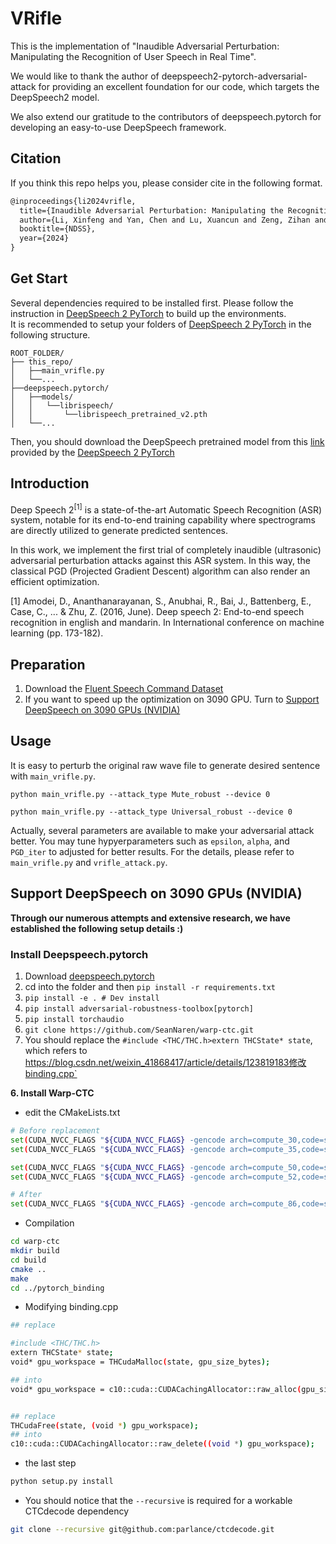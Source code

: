 # VRifle

This is the implementation of "Inaudible Adversarial Perturbation: Manipulating the Recognition of User Speech in Real Time".

We would like to thank the author of deepspeech2-pytorch-adversarial-attack for providing an excellent foundation for our code, which targets the DeepSpeech2 model.

We also extend our gratitude to the contributors of deepspeech.pytorch for developing an easy-to-use DeepSpeech framework.

<!-- The pytorch version STFT algorithm is from [this repo](https://github.com/pseeth/torch-stft). -->
## Citation
If you think this repo helps you, please consider cite in the following format.
```latex
@inproceedings{li2024vrifle,
  title={Inaudible Adversarial Perturbation: Manipulating the Recognition of User Speech in Real Time},
  author={Li, Xinfeng and Yan, Chen and Lu, Xuancun and Zeng, Zihan and Ji, Xiaoyu and Xu, Wenyuan},
  booktitle={NDSS},
  year={2024}
}
```

## Get Start
Several dependencies required to be installed first. Please follow the instruction in [DeepSpeech 2 PyTorch](https://github.com/SeanNaren/deepspeech.pytorch) to build up the environments.</br>
It is recommended to setup your folders of [DeepSpeech 2 PyTorch](https://github.com/SeanNaren/deepspeech.pytorch) in the following structure.
```
ROOT_FOLDER/
├── this_repo/
│   ├──main_vrifle.py
│   └──...
├──deepspeech.pytorch/
│   ├──models/
│   │   └──librispeech/
│   │       └──librispeech_pretrained_v2.pth
│   └──...

```
Then, you should download the DeepSpeech pretrained model from this [link](https://github.com/SeanNaren/deepspeech.pytorch/releases) provided by the [DeepSpeech 2 PyTorch](https://github.com/SeanNaren/deepspeech.pytorch)

## Introduction
Deep Speech 2<sup>[1]</sup> is a state-of-the-art Automatic Speech Recognition (ASR) system, notable for its end-to-end training capability where spectrograms are directly utilized to generate predicted sentences. 

In this work, we implement the first trial of completely inaudible (ultrasonic) adversarial perturbation attacks against this ASR system. In this way, the classical PGD (Projected Gradient Descent) algorithm can also render an efficient optimization.


[1] Amodei, D., Ananthanarayanan, S., Anubhai, R., Bai, J., Battenberg, E., Case, C., ... & Zhu, Z. (2016, June). Deep speech 2: End-to-end speech recognition in english and mandarin. In International conference on machine learning (pp. 173-182).

## Preparation
1. Download the [Fluent Speech Command Dataset](https://www.kaggle.com/code/kerneler/starter-fluent-speech-corpus-76b2fe6d-6/data)
2. If you want to speed up the optimization on 3090 GPU. Turn to [Support DeepSpeech on 3090 GPUs (NVIDIA)](#jump)

## Usage
It is easy to perturb the original raw wave file to generate desired sentence with `main_vrifle.py`.
```script
python main_vrifle.py --attack_type Mute_robust --device 0

python main_vrifle.py --attack_type Universal_robust --device 0
```
Actually, several parameters are available to make your adversarial attack better. You may tune hypyerparameters such as `epsilon`, `alpha`, and `PGD_iter` to adjusted for better results. For the details, please refer to `main_vrifle.py` and `vrifle_attack.py`.

## <span id="jump"> Support DeepSpeech on 3090 GPUs (NVIDIA)</span>
**Through our numerous attempts and extensive research, we have established the following setup details :)**

### Install Deepspeech.pytorch
1. Download [deepspeech.pytorch](https://github.com/SeanNaren/deepspeech.pytorch/archive/refs/tags/V2.1.zip)
2. cd into the folder and then `pip install -r requirements.txt`
3. `pip install -e . # Dev install`
4. `pip install adversarial-robustness-toolbox[pytorch]`
5. `pip install torchaudio`
6. `git clone https://github.com/SeanNaren/warp-ctc.git`
7. You should replace the `#include <THC/THC.h>extern THCState* state`, which refers to https://blog.csdn.net/weixin_41868417/article/details/123819183修改binding.cpp`

**6. Install Warp-CTC**

- edit the CMakeLists.txt
```bash
# Before replacement
set(CUDA_NVCC_FLAGS "${CUDA_NVCC_FLAGS} -gencode arch=compute_30,code=sm_30 -O2")
set(CUDA_NVCC_FLAGS "${CUDA_NVCC_FLAGS} -gencode arch=compute_35,code=sm_35")

set(CUDA_NVCC_FLAGS "${CUDA_NVCC_FLAGS} -gencode arch=compute_50,code=sm_50")
set(CUDA_NVCC_FLAGS "${CUDA_NVCC_FLAGS} -gencode arch=compute_52,code=sm_52")

# After
set(CUDA_NVCC_FLAGS "${CUDA_NVCC_FLAGS} -gencode arch=compute_86,code=sm_86")
```

- Compilation
```bash
cd warp-ctc
mkdir build
cd build
cmake ..
make
cd ../pytorch_binding
```

- Modifying binding.cpp
```bash
## replace

#include <THC/THC.h>
extern THCState* state; 
void* gpu_workspace = THCudaMalloc(state, gpu_size_bytes);

## into
void* gpu_workspace = c10::cuda::CUDACachingAllocator::raw_alloc(gpu_size_bytes);


## replace
THCudaFree(state, (void *) gpu_workspace);
## into
c10::cuda::CUDACachingAllocator::raw_delete((void *) gpu_workspace);
```
- the last step
```bash
python setup.py install
```
- You should notice that the `--recursive` is required for a workable CTCdecode dependency
```bash
git clone --recursive git@github.com:parlance/ctcdecode.git
```
